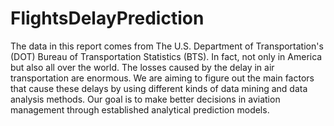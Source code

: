# FlightsDelayPrediction

The data in this report
comes from The U.S. Department of Transportation's (DOT) Bureau of Transportation
Statistics (BTS). In fact, not only in America but also all over the world. The losses caused
by the delay in air transportation are enormous. We are aiming to figure out the main
factors that cause these delays by using different kinds of data mining and data analysis
methods. Our goal is to make better decisions in aviation management through established
analytical prediction models.